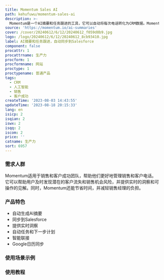 ```yaml
---
title: Momentum Sales AI
path: kehufuwu/momentum-sales-ai
description: >-
  Momentum是一个AI摘要和任务跟进的工具，它可以自动将每次电话转化为CRM数据。Momentum利用人工智能技术生成电话摘要、字段更新和任务，并将其与Salesforce和Slack同步。它提供实时的洞察和可操作的见解，帮助销售和客户成功团队更好地管理销售和客户电话。通过Momentum，用户可以及时发现潜在的客户流失和销售机会风险，节省时间并减轻销售经理的负担。同时，Momentum还提供智能联接、自动任务和下一步计划等功能，方便用户快速更新销售机会，并与其他工具如Asana进行连接。
source: 'https://momentum.io/ai-summaries'
cover: /cover/20240612/6/12/20240612_f059d0b9.jpg
logo: /logo/20240612/6/12/20240612_8cb93410.jpg
label: AI摘要和任务跟进，自动同步到Salesforce
component: false
procattr: 1
procattrname: 生产力
procform: 1
procformname: 网站
proctype: 1
proctypename: 普通产品
tags:
  - CRM
  - 人工智能
  - 销售
  - 客户成功
createTime: '2023-08-03 14:43:55'
updateTime: '2023-08-18 20:15:33'
lang: en
isicp: 2
isqian: 2
iswx: 2
isqq: 2
iscom: 2
price: ''
catname: 生产力
sort: 6957
---
```




### 需求人群
Momentum适用于销售和客户成功团队，帮助他们更好地管理销售和客户电话。它可以帮助用户及时发现潜在的客户流失和销售机会风险，并提供实时的洞察和可操作的见解。同时，Momentum还能节省时间，并减轻销售经理的负担。

### 产品特色
- 自动生成AI摘要
- 同步到Salesforce
- 提供实时洞察
- 自动任务和下一步计划
- 智能联接
- Google日历同步

### 使用场景示例


### 使用教程


  
